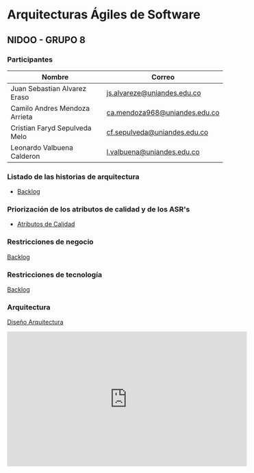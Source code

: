 # Arquitecturas Ágiles de Software
## NIDOO -  GRUPO 8

### Participantes

Nombre                        | Correo
----------------------------- | -------------------------------
Juan Sebastian Alvarez Eraso  | js.alvareze@uniandes.edu.co
Camilo Andres Mendoza Arrieta | ca.mendoza968@uniandes.edu.co
Cristian Faryd Sepulveda Melo | cf.sepulveda@uniandes.edu.co
Leonardo Valbuena Calderon    | l.valbuena@uniandes.edu.co


### Listado de las historias de arquitectura

* [Backlog](backlog.md)


### Priorización de los atributos de calidad y de los ASR's

* [Atributos de Calidad](atributos-calidad.md)


### Restricciones de negocio

[Backlog](restricciones-negocio.md)


### Restricciones de tecnología

[Backlog](restricciones-tecnologia.md)


### Arquitectura

[Diseño Arquitectura](arquitectura.md)


<iframe width="560" height="315" src="https://www.youtube.com/embed/PliHAP5m0BE" frameborder="0" allow="autoplay; encrypted-media" allowfullscreen></iframe>


